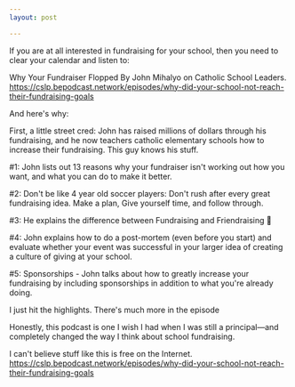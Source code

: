 ```yaml
---
layout: post

---
```

If you are at all interested in fundraising for your school, then you need to clear your calendar and listen to:

Why Your Fundraiser Flopped By John Mihalyo on Catholic School Leaders. https://cslp.bepodcast.network/episodes/why-did-your-school-not-reach-their-fundraising-goals

And here's why:


First, a little street cred: John has raised millions of dollars through his fundraising, and he now teachers catholic elementary schools how to increase their fundraising. This guy knows his stuff.

#1: John lists out 13 reasons why your fundraiser isn't working out how you want, and what you can do to make it better.



#2: Don't be like 4 year old soccer players: Don't rush after every great fundraising idea. Make a plan, Give yourself time, and follow through.


#3: He explains the difference between Fundraising and Friendraising 🤯


#4: John explains how to do a post-mortem (even before you start) and evaluate whether your event was successful in your larger idea of creating a culture of giving at your school.

#5: Sponsorships - John talks about how to greatly increase your fundraising by including sponsorships in addition to what you're already doing.

I just hit the highlights. There's much more in the episode

Honestly, this podcast is one I wish I had when I was still a principal—and completely changed the way I think about school fundraising.

I can't believe stuff like this is free on the Internet. 
https://cslp.bepodcast.network/episodes/why-did-your-school-not-reach-their-fundraising-goals